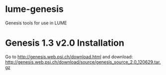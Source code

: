 # lume-genesis
Genesis tools for use in LUME

# Genesis 1.3 v2.0 Installation
Go to <http://genesis.web.psi.ch/download.html> and download:
<http://genesis.web.psi.ch/download/source/genesis_source_2.0_120629.tar.gz>

